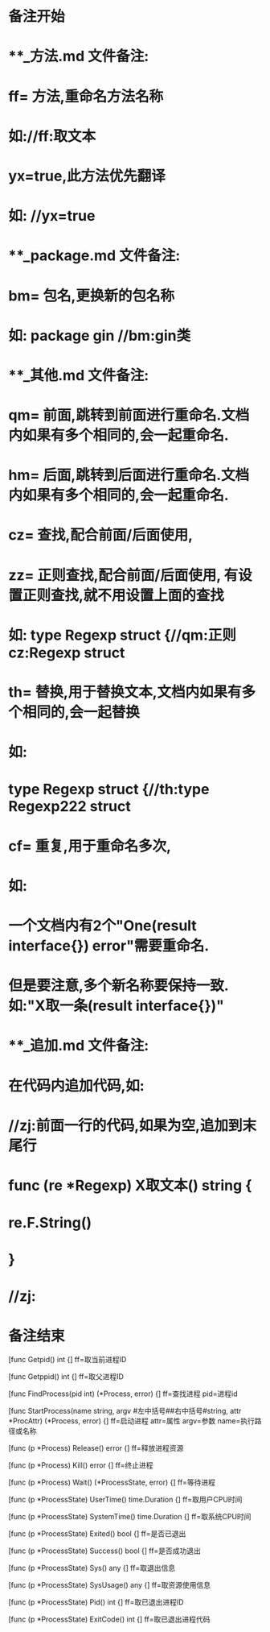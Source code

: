 # 备注开始
# **_方法.md 文件备注:
# ff= 方法,重命名方法名称
# 如://ff:取文本
#
# yx=true,此方法优先翻译
# 如: //yx=true

# **_package.md 文件备注:
# bm= 包名,更换新的包名称 
# 如: package gin //bm:gin类

# **_其他.md 文件备注:
# qm= 前面,跳转到前面进行重命名.文档内如果有多个相同的,会一起重命名.
# hm= 后面,跳转到后面进行重命名.文档内如果有多个相同的,会一起重命名.
# cz= 查找,配合前面/后面使用,
# zz= 正则查找,配合前面/后面使用, 有设置正则查找,就不用设置上面的查找
# 如: type Regexp struct {//qm:正则 cz:Regexp struct
#
# th= 替换,用于替换文本,文档内如果有多个相同的,会一起替换
# 如:
# type Regexp struct {//th:type Regexp222 struct
#
# cf= 重复,用于重命名多次,
# 如: 
# 一个文档内有2个"One(result interface{}) error"需要重命名.
# 但是要注意,多个新名称要保持一致. 如:"X取一条(result interface{})"

# **_追加.md 文件备注:
# 在代码内追加代码,如:
# //zj:前面一行的代码,如果为空,追加到末尾行
# func (re *Regexp) X取文本() string { 
# re.F.String()
# }
# //zj:
# 备注结束

[func Getpid() int {]
ff=取当前进程ID

[func Getppid() int {]
ff=取父进程ID

[func FindProcess(pid int) (*Process, error) {]
ff=查找进程
pid=进程id

[func StartProcess(name string, argv #左中括号##右中括号#string, attr *ProcAttr) (*Process, error) {]
ff=启动进程
attr=属性
argv=参数
name=执行路径或名称

[func (p *Process) Release() error {]
ff=释放进程资源

[func (p *Process) Kill() error {]
ff=终止进程

[func (p *Process) Wait() (*ProcessState, error) {]
ff=等待进程

[func (p *ProcessState) UserTime() time.Duration {]
ff=取用户CPU时间

[func (p *ProcessState) SystemTime() time.Duration {]
ff=取系统CPU时间

[func (p *ProcessState) Exited() bool {]
ff=是否已退出

[func (p *ProcessState) Success() bool {]
ff=是否成功退出

[func (p *ProcessState) Sys() any {]
ff=取退出信息

[func (p *ProcessState) SysUsage() any {]
ff=取资源使用信息

[func (p *ProcessState) Pid() int {]
ff=取已退出进程ID

[func (p *ProcessState) ExitCode() int {]
ff=取已退出进程代码

